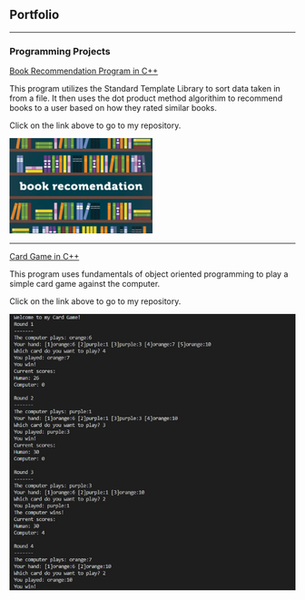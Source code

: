 ## Portfolio

---

### Programming Projects

[Book Recommendation Program in C++](https://github.com/Devinevangelista/BookReccommender)

This program utilizes the Standard Template Library to sort data taken in from a file. It then uses the dot product method algorithim to recommend books to a user based on how they rated similar books. 

Click on the link above to go to my repository. 


<img src="images/BooksRecPic.jpg?raw=true" width="50%" height="50%"/>


---

[Card Game in C++](https://github.com/Devinevangelista/TigerCardGame)

This program uses fundamentals of object oriented programming to play a simple card game against the computer.

Click on the link above to go to my repository. 

<img src="images/CardgameDemo.jpg?raw=true"/>

<!---
[Project 3 Title](http://example.com/)
<img src="images/dummy_thumbnail.jpg?raw=true"/>

---

### Category Name 2

- [Project 1 Title](http://example.com/)
- [Project 2 Title](http://example.com/)
- [Project 3 Title](http://example.com/) 
- [Project 4 Title](http://example.com/)
- [Project 5 Title](http://example.com/)

---




---
<p style="font-size:11px">Page template forked from <a href="https://github.com/evanca/quick-portfolio">evanca</a></p> -->
<!-- Remove above link if you don't want to attibute -->
